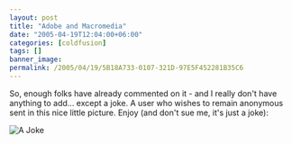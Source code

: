 ```yaml
---
layout: post
title: "Adobe and Macromedia"
date: "2005-04-19T12:04:00+06:00"
categories: [coldfusion]
tags: []
banner_image: 
permalink: /2005/04/19/5B18A733-0107-321D-97E5F452281B35C6
---
```


So, enough folks have already commented on it - and I really don't have anything to add... except a joke. A user who wishes to remain anonymous sent in this nice little picture. Enjoy (and don't sue me, it's just a joke):

<img src="https://static.raymondcamden.com/images/adobecfmx.jpg" alt="A Joke" title="A Joke">
